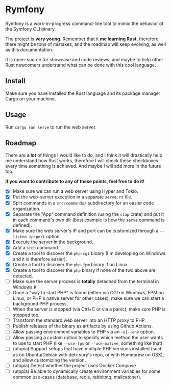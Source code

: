 Rymfony
=======

Rymfony is a work-in-progress command-line tool to mimic the behavior of the Symfony CLI binary.

The project is **very young**. Remember that it **me learning Rust**, therefore there might be tons of mistakes, and the roadmap will keep evolving, as well as this documentation.

It is open-source for showcase and code reviews, and maybe to help other Rust newcomers understand what can be done with this cool language.

## Install

Make sure you have installed the Rust language and its package manager Cargo on your machine.

## Usage

Run `cargo run serve` to run the web server.

## Roadmap

There are **a lot** of things I would like to do, and I think it will drastically help me understand how Rust works, therefore I will check these checkboxes every time something is achieved. And maybe I will add more in the future too.

**If you want to contribute to any of these points, feel free to do it!** 

- [x] Make sure we can run a web server using Hyper and Tokio.
- [x] Put the web-server execution in a separate `serve.rs` file.
- [x] Split commands in a `src/commands/` subdirectory for an easier code organization.
- [x] Separate the "App" command definition (using the `clap` crate) and put it in each command's own dir (best example is how the `serve` command is defined).
- [x] Make sure the web server's IP and port can be customized through a `--listen ip:port` option. 
- [X] Execute the server in the background.
- [X] Add a `stop` command.
- [x] Create a tool to discover the `php-cgi` binary (I'm developing on Windows and it is therefore easier). 
- [x] Create a tool to discover the `php-fpm` binary if on Linux.
- [x] Create a tool to discover the `php` binary if none of the two above are detected.
- [ ] Make sure the server process is **totally** detached from the terminal in Windows.K
- [ ] Once a "way to start PHP" is found (either via CGI on Windows, FPM on Linux, or PHP's native server for other cases), make sure we can start a background PHP process.
- [ ] When the server is stopped (via Ctrl+C or via a panic), make sure PHP is stopped too.
- [ ] Transform the standard web server into an HTTP proxy to PHP.
- [ ] Publish releases of the binary as artifacts by using Github Actions.
- [ ] Allow passing environment variables to PHP via an `-e|--env` option.
- [ ] Allow passing a custom option to specify which method the user wants to use to start PHP (like `--use-fpm` or `--use-native`, something like that).
- [ ] (utopia) Support setups that have multiple PHP versions installed (such as on Ubuntu/Debian with deb-sury's repo, or with Homebrew on OSX), and allow customizing the version.
- [ ] (utopia) Detect whether the project uses Docker Compose
- [ ] (utopia) Be able to dynamically create environment variables for some common use-cases (database, redis, rabbitmq, mailcatcher).
